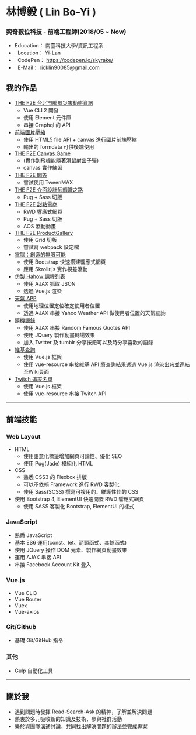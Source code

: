# 林博毅 ( Lin Bo-Yi )
### 奕奇數位科技 - 前端工程師(2018/05 ~ Now)
*   Education： 南臺科技大學/資訊工程系
*   Location： Yi-Lan
*   CodePen： https://codepen.io/skyrake/
*   E-Mail： ricklin90085@gmail.com

## 我的作品
* [THE F2E 台北市颱風災害動態資訊](https://boylin90085.github.io/The-F2E-TimeHouse.Bonus_TyphoonInfo/dist/#/ "Title")
  - Vue CLI 2 開發
  - 使用 Element 元件庫
  - 串接 Graphql 的 API
* [前端圖片壓縮](https://codepen.io/skyrake/full/qyrQpK "Title")
  - 使用 HTML5 file API + canvas 進行圖片前端壓縮
  - 輸出的 formdata 可供後端使用
* [THE F2E Canvas Game](https://codepen.io/skyrake/full/zLNQqr "Title")
  - (實作到飛機能隨著滑鼠射出子彈)
  - canvas 實作練習
* [THE F2E 問答](https://codepen.io/skyrake/full/gjXvBP "Title")
  - 嘗試使用 TweenMAX
* [THE F2E 介面設計師轉職之路](https://codepen.io/skyrake/full/bjLoQd "Title")
  - Pug + Sass 切版
* [THE F2E 甜點電商](https://boylin90085.github.io/The-F2E_PK/dist/ "Title")
  - RWD 響應式網頁
  - Pug + Sass 切版
  - AOS 滾動動畫
* [THE F2E ProductGallery](https://boylin90085.github.io/The-F2E-TimeHouse.04-ProductGallery/dist/ "Title")
  - 使用 Grid 切版
  - 嘗試寫 webpack 設定檔
* [電腦：創造的無限可能](https://boylin90085.github.io/Computer-Skrollr/ "Title")
  - 使用 Bootstrap 快速搭建響應式網頁
  - 應用 Skrollr.js 實作視差滾動
* [仿製 Hahow 課程列表](https://boylin90085.github.io/Imitation-Hahow/)
  - 使用 AJAX 抓取 JSON
  - 透過 Vue.js 渲染
* [天氣 APP](https://boylin90085.github.io/Weather-APP/)
  - 使用地理位置定位確定使用者位置
  - 透過 AJAX 串接 Yahoo Weather API 做使用者位置的天氣查詢
* [隨機語錄](https://boylin90085.github.io/Random-Quotes/)
  - 使用 AJAX 串接 Random Famous Quotes API
  - 使用 JQuery 製作動畫轉場效果
  - 加入 Twitter 及 tumblr 分享按鈕可以及時分享喜歡的語錄
* [維基查詢](https://boylin90085.github.io/WikiViewer/)
  - 使用 Vue.js 框架
  - 使用 vue-resource 串接維基 API 將查詢結果透過 Vue.js 渲染出來並連結至Wiki頁面
* [Twitch 追蹤名單](https://boylin90085.github.io/Twitch-Following/)
  - 使用 Vue.js 框架
  - 使用 vue-resource 串接 Twitch API
---
## 前端技能
### Web Layout
* HTML
  - 使用語意化標籤增加網頁可讀性、優化 SEO
  - 使用 Pug(Jade) 模組化 HTML
* CSS
  - 熟悉 CSS3 的 Flexbox 排版
  - 可以不依賴 Framework 進行 RWD 客製化
  - 使用 Sass(SCSS) 撰寫可複用的、維護性佳的 CSS
* 使用 Bootstrap 4, ElementUI 快速開發 RWD 響應式網頁
  - 使用 SASS 客製化 Bootstrap, ElementUI 的樣式
### JavaScript
* 熟悉 JavaScript
* 基本 ES6 運用(const、let、箭頭函式、其餘函式)
* 使用 JQuery 操作 DOM 元素、製作網頁動畫效果
* 運用 AJAX 串接 API
* 串接 Facebook Account Kit 登入
### Vue.js
* Vue CLI3
* Vue Router
* Vuex
* Vue-axios
### Git/Github
* 基礎 Git/GitHub 指令
### 其他
* Gulp 自動化工具
---
## 關於我
  * 遇到問題時發揮 Read-Search-Ask 的精神，了解並解決問題
  * 熱衷於多元吸收新的知識及技術，參與社群活動
  * 樂於與團隊溝通討論，共同找出解決問題的辦法並完成專案
